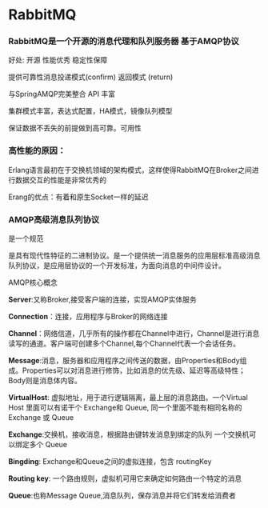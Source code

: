 # RabbitMQ



### RabbitMQ是一个开源的消息代理和队列服务器 基于AMQP协议

好处:  开源 性能优秀 稳定性保障

提供可靠性消息投递模式(confirm)  返回模式 (return)

与SpringAMQP完美整合 API 丰富

集群模式丰富，表达式配置，HA模式，镜像队列模型

保证数据不丢失的前提做到高可靠。可用性

### 高性能的原因：

Erlang语言最初在于交换机领域的架构模式，这样使得RabbitMQ在Broker之间进行数据交互的性能是非常优秀的

Erang的优点：有着和原生Socket一样的延迟

### AMQP高级消息队列协议

是一个规范

是具有现代性特征的二进制协议。是一个提供统一消息服务的应用层标准高级消息队列协议，是应用层协议的一个开发标准，为面向消息的中间件设计。

AMQP核心概念

**Server**:又称Broker,接受客户端的连接，实现AMQP实体服务

**Connection**：连接，应用程序与Broker的网络连接

**Channel**：网络信道，几乎所有的操作都在Channel中进行，Channel是进行消息读写的通道。客户端可创建多个Channel,每个Channel代表一个会话任务。

**Message**:消息，服务器和应用程序之间传送的数据，由Properties和Body组成。Properties可以对消息进行修饰，比如消息的优先级、延迟等高级特性；Body则是消息体内容。

**VirtualHost**: 虚拟地址，用于进行逻辑隔离，最上层的消息路由。一个Virtual Host 里面可以有诺干个 Exchange和 Queue, 同一个里面不能有相同名称的Exchange 或 Queue

**Exchange**:交换机，接收消息，根据路由键转发消息到绑定的队列  一个交换机可以绑定多个 Queue

**Bingding**: Exchange和Queue之间的虚拟连接，包含 routingKey

**Routing key**: 一个路由规则，虚拟机可用它来确定如何路由一个特定的消息

**Queue**:也称Message Queue,消息队列，保存消息并将它们转发给消费者





























